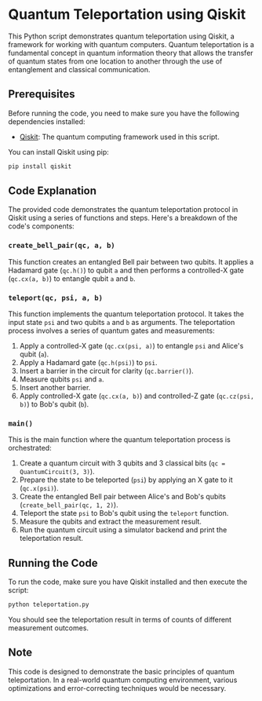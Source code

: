 # Quantum Teleportation using Qiskit

This Python script demonstrates quantum teleportation using Qiskit, a framework for working with quantum computers. Quantum teleportation is a fundamental concept in quantum information theory that allows the transfer of quantum states from one location to another through the use of entanglement and classical communication.

## Prerequisites

Before running the code, you need to make sure you have the following dependencies installed:

- [Qiskit](https://qiskit.org/documentation/getting_started.html): The quantum computing framework used in this script.

You can install Qiskit using pip:

```bash
pip install qiskit
```

## Code Explanation

The provided code demonstrates the quantum teleportation protocol in Qiskit using a series of functions and steps. Here's a breakdown of the code's components:

### `create_bell_pair(qc, a, b)`

This function creates an entangled Bell pair between two qubits. It applies a Hadamard gate (`qc.h()`) to qubit `a` and then performs a controlled-X gate (`qc.cx(a, b)`) to entangle qubit `a` and `b`.

### `teleport(qc, psi, a, b)`

This function implements the quantum teleportation protocol. It takes the input state `psi` and two qubits `a` and `b` as arguments. The teleportation process involves a series of quantum gates and measurements:

1. Apply a controlled-X gate (`qc.cx(psi, a)`) to entangle `psi` and Alice's qubit (`a`).
2. Apply a Hadamard gate (`qc.h(psi)`) to `psi`.
3. Insert a barrier in the circuit for clarity (`qc.barrier()`).
4. Measure qubits `psi` and `a`.
5. Insert another barrier.
6. Apply controlled-X gate (`qc.cx(a, b)`) and controlled-Z gate (`qc.cz(psi, b)`) to Bob's qubit (`b`).

### `main()`

This is the main function where the quantum teleportation process is orchestrated:

1. Create a quantum circuit with 3 qubits and 3 classical bits (`qc = QuantumCircuit(3, 3)`).
2. Prepare the state to be teleported (`psi`) by applying an X gate to it (`qc.x(psi)`).
3. Create the entangled Bell pair between Alice's and Bob's qubits (`create_bell_pair(qc, 1, 2)`).
4. Teleport the state `psi` to Bob's qubit using the `teleport` function.
5. Measure the qubits and extract the measurement result.
6. Run the quantum circuit using a simulator backend and print the teleportation result.

## Running the Code

To run the code, make sure you have Qiskit installed and then execute the script:

```bash
python teleportation.py
```

You should see the teleportation result in terms of counts of different measurement outcomes.

## Note

This code is designed to demonstrate the basic principles of quantum teleportation. In a real-world quantum computing environment, various optimizations and error-correcting techniques would be necessary.
